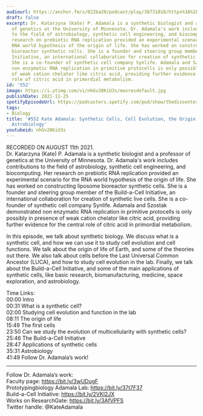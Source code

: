 ```yaml
---
audiourl: https://anchor.fm/s/822ba20/podcast/play/38731018/https%3A%2F%2Fd3ctxlq1ktw2nl.cloudfront.net%2Fstaging%2F2021-7-13%2F66f7e4be-1b74-c81f-b470-898e4bf7828d.m4a
draft: false
excerpt: Dr. Katarzyna (Kate) P. Adamala is a synthetic biologist and a professor
  of genetics at the University of Minnesota. Dr. Adamala's work includes contributions
  to the field of astrobiology, synthetic cell engineering, and biocomputing. Her
  research on prebiotic RNA replication provided an experimental scenario for the
  RNA world hypothesis of the origin of life. She has worked on constructing liposome
  bioreactor synthetic cells. She is a founder and steering group member of the Build-a-Cell
  Initiative, an international collaboration for creation of synthetic live cells.
  She is a co-founder of synthetic cell company Synlife. Adamala and Szostak demonstrated
  non enzymatic RNA replication in primitive protocells is only possibly in presence
  of weak cation chelator like citric acid, providing further evidence for the central
  role of citric acid in primordial metabolism.
id: '552'
image: https://i.ytimg.com/vi/nhGv20KiU3s/maxresdefault.jpg
publishDate: 2021-11-25
spotifyEpisodeUrl: https://podcasters.spotify.com/pod/show/thedissenter/episodes/552-Kate-Adamala-Synthetic-Cells--Cell-Evolution--the-Origin-of-Life--and-Astrobiology-e15sfqa
tags:
- Biology
title: '#552 Kate Adamala: Synthetic Cells, Cell Evolution, the Origin of Life, and
  Astrobiology'
youtubeid: nhGv20KiU3s
---
```

<div class="timelinks">

RECORDED ON AUGUST 11th 2021.  
Dr. Katarzyna (Kate) P. Adamala is a synthetic biologist and a professor of genetics at the University of Minnesota. Dr. Adamala's work includes contributions to the field of astrobiology, synthetic cell engineering, and biocomputing. Her research on prebiotic RNA replication provided an experimental scenario for the RNA world hypothesis of the origin of life. She has worked on constructing liposome bioreactor synthetic cells. She is a founder and steering group member of the Build-a-Cell Initiative, an international collaboration for creation of synthetic live cells. She is a co-founder of synthetic cell company Synlife. Adamala and Szostak demonstrated non enzymatic RNA replication in primitive protocells is only possibly in presence of weak cation chelator like citric acid, providing further evidence for the central role of citric acid in primordial metabolism.

In this episode, we talk about synthetic biology. We discuss what is a synthetic cell, and how we can use it to study cell evolution and cell functions. We talk about the origin of life of Earth, and some of the theories out there. We also talk about cells before the Last Universal Common Ancestor (LUCA), and how to study cell evolution in the lab. Finally, we talk about the Build-a-Cell Initiative, and some of the main applications of synthetic cells, like basic research, biomanufacturing, medicine, space exploration, and astrobiology.

Time Links:  
<time>00:00</time> Intro  
<time>00:31</time> What is a synthetic cell?  
<time>02:00</time> Studying cell evolution and function in the lab  
<time>08:11</time> The origin of life  
<time>15:49</time> The first cells  
<time>23:50</time> Can we study the evolution of multicellularity with synthetic cells?  
<time>25:46</time> The Build-a-Cell Initiative  
<time>28:47</time> Applications of synthetic cells  
<time>35:31</time> Astrobiology  
<time>41:49</time> Follow Dr. Adamala’s work!

---

Follow Dr. Adamala’s work:  
Faculty page: https://bit.ly/3wUDugF  
Prototypingbiology Adamala Lab: https://bit.ly/37t7F37  
Build-a-Cell Initiative: https://bit.ly/2VKl2JX  
Works on ResearchGate: https://bit.ly/3AfVPFS  
Twitter handle: @KateAdamala
</div>

